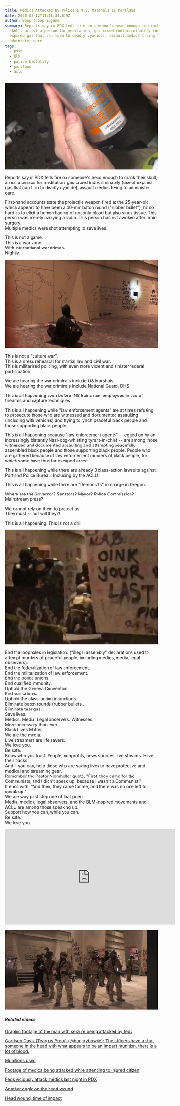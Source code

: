 ```yaml
---
title: Medics Attacked By Police & U.S. Marshals In Portland
date: 2020-07-12T11:11:34.879Z
author: Boop Troop Eugene
summary: Reports say in PDX feds fire on someone's head enough to crack their
  skull, arrest a person for meditation, gas crowd indiscriminately (use of
  expired gas that can turn to deadly cyanide), assault medics trying to
  administer care.
tags:
  - post
  - blm
  - police brutality
  - portland
  - aclu
---
```

![US Marshals Aerosol Gas Canister](/static/img/108382781_136689534757264_6661945276561821427_o-1-.jpg)

Reports say in PDX feds fire on someone's head enough to crack their skull, arrest a person for meditation, gas crowd indiscriminately (use of expired gas that can turn to deadly cyanide), assault medics trying to administer care.

First-hand accounts state the projectile weapon fired at the 25-year-old, which appears to have been a 40-mm baton round ("rubber bullet"), hit so hard as to elicit a hemorrhaging of not only blood but also sinus tissue. This person was merely carrying a radio. This person has not awoken after brain surgery.\
Multiple medics were shot attempting to save lives.

This is not a game.\
This is a war zone.\
With international war crimes.\
Nightly.

![Protester meditating in front of graffiti](/static/img/107402254_136689804757237_9021686394175401972_o-1-.jpg)

This is not a "culture war".\
This is a dress rehearsal for martial law and civil war.\
This is militarized policing, with even more violent and sinister federal participation.

We are hearing the war criminals include US Marshals.\
We are hearing the war criminals include National Guard. DHS.

This is all happening even before INS trains non-employees in use of firearms and capture techniques.

This is all happening while "law enforcement agents" are at times refusing to prosecute those who are witnessed and documented assaulting (including with vehicles) and trying to lynch peaceful black people and those supporting black people.

This is all happening because "law enforcement agents" -- egged on by an increasingly blatantly Nazi-dog-whistling tyrant-in-chief -- are among those witnessed and documented assaulting and attempting peacefully assembled black people and those supporting black people. People who are gathered because of law enforcement murders of black people, for which some have thus far escaped arrest.

This is all happening while there are already 3 class-action lawsuits against Portland Police Bureau. Including by the ACLU.

This is all happening while there are "Democrats" in charge in Oregon.

Where are the Governor? Senators? Mayor? Police Commission? Mainstream press?

We cannot rely on them to protect us.\
They must -- but will they?!

This is all happening. This is not a drill.

![Police and marshalls arresting someone in front of graffiti](/static/img/107767438_136689908090560_652560680540681243_o-1-.jpg)

End the loopholes in legislation. ("illegal assembly" declarations used to attempt murders of peaceful people, including medics, media, legal observers).\
End the federalization of law enforcement.\
End the militarization of law enforcement.\
End the police unions.\
End qualified immunity.\
Uphold the Geneva Convention.\
End war crimes.\
Uphold the class-action injunctions.\
Eliminate baton rounds (rubber bullets).\
Eliminate tear gas.\
Save lives.\
Medics. Media. Legal observers. Witnesses.\
More necessary than ever.\
Black Lives Matter.\
We are the media.\
Live streamers are life savers.\
We love you.\
Be safe.\
Know who you trust. People, nonprofits, news sources, live streams. Have their backs.\
And if you can, help those who are saving lives to have protective and medical and streaming gear.\
Remember the Pastor Niemholler quote, "First, they came for the Communists, and I didn't speak up, because I wasn't a Communist."\
It ends with, "And then, they came for me, and there was no one left to speak up."\
We are way past step one of that poem.\
Media, medics, legal observers, and the BLM-inspired movements and ACLU are among those speaking up.\
Support how you can, while you can.\
Be safe.\
We love you.

<iframe width="560" height="315" src="https://www.youtube.com/embed/ThnXzDNGAyc" frameborder="0" allow="accelerometer; autoplay; encrypted-media; gyroscope; picture-in-picture" allowfullscreen></iframe>

![US Marshals with guns in Portland](/static/img/107806765_136689578090593_939898766495561720_o-1-.jpg)



##### Related videos

[Graphic footage of the man with seizure being attacked by feds](https://twitter.com/r3volutiondaddy/status/1282176619566690310?s=21)

[Garrison Davis (Teargas Proof) (@hungrybowtie): The officers have a shot someone in the head with what appears to be an impact munition, there is a lot of blood.](https://t.co/8JmR3QA0AN)

[Munitions used](https://m.facebook.com/story.php?story_fbid=136691224757095&id=103835358042682&sfnsn=mo)

[Footage of medics being attacked while attending to injured citizen](https://www.facebook.com/billy.gibbons.712/videos/10157343508355986/)

[Feds viciously attack medics last night in PDX](https://www.facebook.com/jenny.hartzog/videos/10223067174133948)

[Another angle on the head wound](https://twitter.com/BurtDean22/status/1282256821739118592)

[Head wound, time of impact](https://twitter.com/zerosum24/status/1282275808413966337)

[](https://twitter.com/zerosum24/status/1282275808413966337)[](https://twitter.com/BurtDean22/status/1282256821739118592)